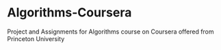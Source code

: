 # Algorithms-Coursera
Project and Assignments for Algorithms course on Coursera offered from Princeton University
